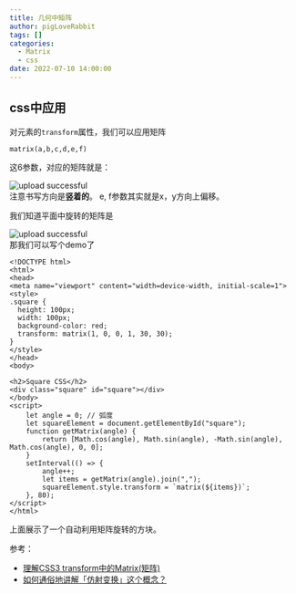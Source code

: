 ```yaml
---
title: 几何中矩阵
author: pigLoveRabbit
tags: []
categories:
  - Matrix
  - css
date: 2022-07-10 14:00:00
---
```

## css中应用
对元素的`transform`属性，我们可以应用矩阵
```
matrix(a,b,c,d,e,f)	
```
这6参数，对应的矩阵就是：  

![upload successful](/images/matrix1.png)  
注意书写方向是**竖着的**。  e, f参数其实就是x，y方向上偏移。

<!-- more -->

我们知道平面中旋转的矩阵是

![upload successful](/images/matrix_rotate.png)  
那我们可以写个demo了
```
<!DOCTYPE html>
<html>
<head>
<meta name="viewport" content="width=device-width, initial-scale=1">
<style>
.square {
  height: 100px;
  width: 100px;
  background-color: red;
  transform: matrix(1, 0, 0, 1, 30, 30);
}
</style>
</head>
<body>

<h2>Square CSS</h2>
<div class="square" id="square"></div>
</body>
<script>
    let angle = 0; // 弧度
    let squareElement = document.getElementById("square");
    function getMatrix(angle) {
        return [Math.cos(angle), Math.sin(angle), -Math.sin(angle), Math.cos(angle), 0, 0];
    }
    setInterval(() => {
        angle++;
        let items = getMatrix(angle).join(",");
        squareElement.style.transform = `matrix(${items})`;
    }, 80);
</script>
</html> 
```
上面展示了一个自动利用矩阵旋转的方块。



参考：
* [理解CSS3 transform中的Matrix(矩阵)](https://www.zhangxinxu.com/wordpress/2012/06/css3-transform-matrix-%E7%9F%A9%E9%98%B5/)
* [如何通俗地讲解「仿射变换」这个概念？](https://www.zhihu.com/question/20666664/answer/157400568)